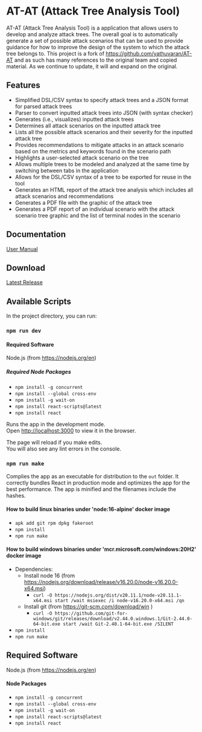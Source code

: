 # AT-AT (Attack Tree Analysis Tool)

AT-AT (Attack Tree Analysis Tool) is a application that allows users to develop and analyze attack trees. The overall goal is to automatically generate a set of possible attack scenarios that can be used to provide guidance for how to improve the design of the system to which the attack tree belongs to. This project is a fork of https://github.com/yathuvaran/AT-AT and as such has many references to the original team and copied material. As we continue to update, it will and expand on the original.

## Features

- Simplified DSL/CSV syntax to specify attack trees and a JSON format for parsed attack trees
- Parser to convert inputted attack trees into JSON (with syntax checker)
- Generates (i.e., visualizes) inputted attack trees
- Determines all attack scenarios on the inputted attack tree
- Lists all the possible attack scenarios and their severity for the inputted attack tree
- Provides recommendations to mitigate attacks in an attack scenario based on the metrics and keywords found in the scenario path
- Highlights a user-selected attack scenario on the tree
- Allows multiple trees to be modeled and analyzed at the same time by switching between tabs in the application
- Allows for the DSL/CSV syntax of a tree to be exported for reuse in the tool
- Generates an HTML report of the attack tree analysis which includes all attack scenarios and recommendations
- Generates a PDF file with the graphic of the attack tree
- Generates a PDF report of an individual scenario with the attack scenario tree graphic and the list of terminal nodes in the scenario

## Documentation

[User Manual](Documentation/ESE%20AT%20AT%20User%20Manual.pdf)

## Download

[Latest Release](https://github.com/Empowering-Secure-Elections/attack-tree_analysis_tool/releases/tag/baseline-v1.0)

## Available Scripts

In the project directory, you can run:

### `npm run dev`

#### Required Software
Node.js (from https://nodejs.org/en)

##### Required Node Packages
- `npm install -g concurrent`
- `npm install --global cross-env`
- `npm install -g wait-on`
- `npm install react-scripts@latest`
- `npm install react`

Runs the app in the development mode.\
Open [http://localhost:3000](http://localhost:3000) to view it in the browser.

The page will reload if you make edits.\
You will also see any lint errors in the console.

### `npm run make`

Complies the app as an executable for distribution to the `out` folder.
It correctly bundles React in production mode and optimizes the app for the best performance.
The app is minified and the filenames include the hashes.

#### How to build linux binaries under 'node:16-alpine' docker image

- `apk add git rpm dpkg fakeroot`
- `npm install`
- `npm run make`

#### How to build windows binaries under 'mcr.microsoft.com/windows:20H2' docker image

- Dependencies:
  - Install node 16 (from https://nodejs.org/download/release/v16.20.0/node-v16.20.0-x64.msi)
    - `curl -O https://nodejs.org/dist/v20.11.1/node-v20.11.1-x64.msi
     start /wait msiexec /i node-v16.20.0-x64.msi /qn`
  - Install git (from https://git-scm.com/download/win )
    - `curl -O https://github.com/git-for-windows/git/releases/download/v2.44.0.windows.1/Git-2.44.0-64-bit.exe
     start /wait Git-2.40.1-64-bit.exe /SILENT`
- `npm install`
- `npm run make`

## Required Software
Node.js (from https://nodejs.org/en)

#### Node Packages
- `npm install -g concurrent`
- `npm install --global cross-env`
- `npm install -g wait-on`
- `npm install react-scripts@latest`
- `npm install react`
